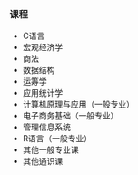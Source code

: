 ### 课程
* C语言
* 宏观经济学
* 商法
* 数据结构
* 运筹学
* 应用统计学
* 计算机原理与应用（一般专业）
* 电子商务基础（一般专业）
* 管理信息系统
* R语言（一般专业）
* 其他一般专业课
* 其他通识课